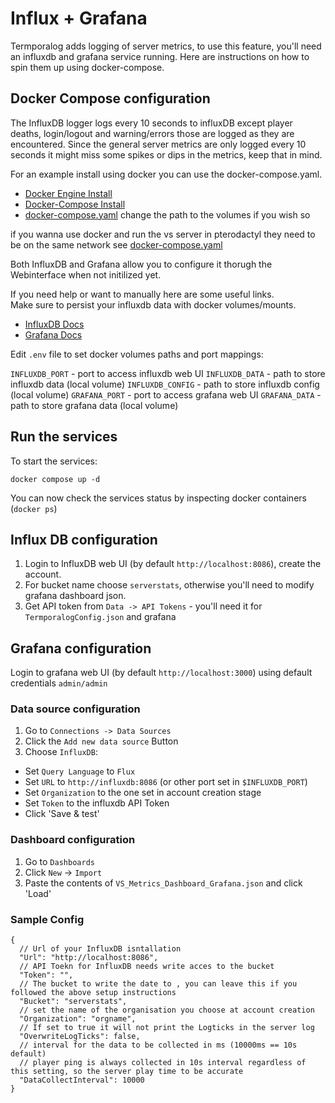 # Influx + Grafana

Termporalog adds logging of server metrics, to use this feature, you'll need an influxdb and grafana service running. Here are instructions on how to spin them up using docker-compose.

## Docker Compose configuration

The InfluxDB logger logs every 10 seconds to influxDB except player deaths, login/logout and warning/errors those are logged as they are encountered. Since the general server metrics are only logged every 10 seconds it might miss some spikes or dips in the metrics, keep that in mind.

For an example install using docker you can use the docker-compose.yaml.

- [Docker Engine Install](https://docs.docker.com/engine/install/)
- [Docker-Compose Install](https://docs.docker.com/compose/install/)
- [docker-compose.yaml](https://gitlab.com/th3dilli_vintagestory/temporalog/-/tree/main/influx_grafana)
  change the path to the volumes if you wish so

if you wanna use docker and run the vs server in pterodactyl they need to be on the same network see [docker-compose.yaml](https://gitlab.com/th3dilli_vintagestory/temporalog/-/tree/main/influx_grafana)

Both InfluxDB and Grafana allow you to configure it thorugh the Webinterface when not initilized yet.

If you need help or want to manually here are some useful links.\
Make sure to persist your influxdb data with docker volumes/mounts.

- [InfluxDB Docs](https://docs.influxdata.com/influxdb/v2.1/)
- [Grafana Docs](https://grafana.com/docs/grafana/latest/installation/?pg=docs)

Edit `.env` file to set docker volumes paths and port mappings:

`INFLUXDB_PORT` - port to access influxdb web UI
`INFLUXDB_DATA` - path to store influxdb data (local volume)
`INFLUXDB_CONFIG` - path to store influxdb config (local volume)
`GRAFANA_PORT` - port to access grafana web UI
`GRAFANA_DATA` - path to store grafana data (local volume)

## Run the services

To start the services:

```
docker compose up -d
```

You can now check the services status by inspecting docker containers (`docker ps`)

## Influx DB configuration

1. Login to InfluxDB web UI (by default `http://localhost:8086`), create the account.
2. For bucket name choose `serverstats`, otherwise you'll need to modify grafana dashboard json.
3. Get API token from `Data -> API Tokens` - you'll need it for `TermporalogConfig.json` and grafana

## Grafana configuration

Login to grafana web UI (by default `http://localhost:3000`) using default credentials `admin/admin`

### Data source configuration

1. Go to `Connections -> Data Sources`
2. Click the `Add new data source` Button
3. Choose `InfluxDB`:

- Set `Query Language` to `Flux`
- Set `URL` to `http://influxdb:8086` (or other port set in `$INFLUXDB_PORT`)
- Set `Organization` to the one set in account creation stage
- Set `Token` to the influxdb API Token
- Click 'Save & test'

### Dashboard configuration

1. Go to `Dashboards`
2. Click `New` -> `Import`
3. Paste the contents of `VS_Metrics_Dashboard_Grafana.json` and click 'Load'


### Sample Config

```json5
{
  // Url of your InfluxDB isntallation
  "Url": "http://localhost:8086",
  // API Toekn for InfluxDB needs write acces to the bucket 
  "Token": "",
  // The bucket to write the date to , you can leave this if you followed the above setup instructions
  "Bucket": "serverstats",
  // set the name of the organisation you choose at account creation
  "Organization": "orgname",
  // If set to true it will not print the Logticks in the server log
  "OverwriteLogTicks": false,
  // interval for the data to be collected in ms (10000ms == 10s default)
  // player ping is always collected in 10s interval regardless of this setting, so the server play time to be accurate
  "DataCollectInterval": 10000
}
```